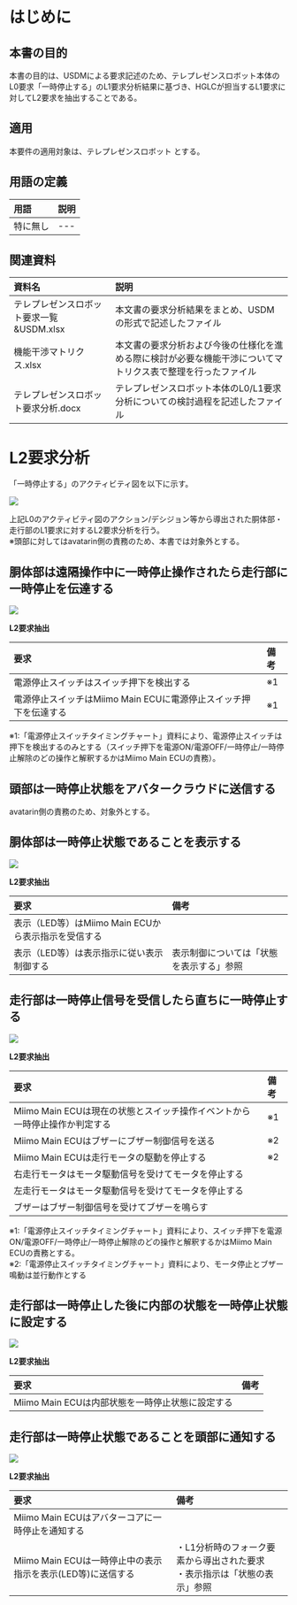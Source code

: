 # はじめに

## 本書の目的

本書の目的は、USDMによる要求記述のため、テレプレゼンスロボット本体のL0要求「一時停止する」のL1要求分析結果に基づき、HGLCが担当するL1要求に対してL2要求を抽出することである。

## 適用

本要件の適用対象は、テレプレゼンスロボット とする。

## 用語の定義

|用語|説明|
|:---|:---|
|特に無し|---|

## 関連資料

|資料名|説明|
|:---|:---|
|テレプレゼンスロボット要求一覧&USDM.xlsx|本文書の要求分析結果をまとめ、USDMの形式で記述したファイル|
|機能干渉マトリクス.xlsx|本文書の要求分析および今後の仕様化を進める際に検討が必要な機能干渉についてマトリクス表で整理を行ったファイル|
|テレプレゼンスロボット要求分析.docx|テレプレゼンスロボット本体のL0/L1要求分析についての検討過程を記述したファイル|


<div style="page-break-before:always"></div>

# L2要求分析

「一時停止する」のアクティビティ図を以下に示す。



![](.images/activity/pause.png)

上記L0のアクティビティ図のアクション/デシジョン等から導出された胴体部・走行部のL1要求に対するL2要求分析を行う。  
※頭部に対してはavatarin側の責務のため、本書では対象外とする。

<div style="page-break-before:always"></div>

## 胴体部は遠隔操作中に一時停止操作されたら走行部に一時停止を伝達する

![](.images/activity/pause/body-act01.png)

**L2要求抽出**

|要求|備考|
|:---|:---|
|電源停止スイッチはスイッチ押下を検出する|※1|
|電源停止スイッチはMiimo Main ECUに電源停止スイッチ押下を伝達する|※1|

※1:「電源停止スイッチタイミングチャート」資料により、電源停止スイッチは押下を検出するのみとする（スイッチ押下を電源ON/電源OFF/一時停止/一時停止解除のどの操作と解釈するかはMiimo Main ECUの責務）。

<div style="page-break-before:always"></div>

## 頭部は一時停止状態をアバタークラウドに送信する

avatarin側の責務のため、対象外とする。

<div style="page-break-before:always"></div>

## 胴体部は一時停止状態であることを表示する

![](.images/activity/pause/body-act02.png)

**L2要求抽出**

|要求|備考|
|:---|:---|
|表示（LED等）はMiimo Main ECUから表示指示を受信する||
|表示（LED等）は表示指示に従い表示制御する|表示制御については「状態を表示する」参照|


<div style="page-break-before:always"></div>

## 走行部は一時停止信号を受信したら直ちに一時停止する

![](.images/activity/pause/act01.png)


**L2要求抽出**

|要求|備考|
|:---|:---|
|Miimo Main ECUは現在の状態とスイッチ操作イベントから一時停止操作か判定する|※1|
|Miimo Main ECUはブザーにブザー制御信号を送る|※2|
|Miimo Main ECUは走行モータの駆動を停止する|※2|
|右走行モータはモータ駆動信号を受けてモータを停止する||
|左走行モータはモータ駆動信号を受けてモータを停止する||
|ブザーはブザー制御信号を受けてブザーを鳴らす||

※1:「電源停止スイッチタイミングチャート」資料により、スイッチ押下を電源ON/電源OFF/一時停止/一時停止解除のどの操作と解釈するかはMiimo Main ECUの責務とする。   
※2:「電源停止スイッチタイミングチャート」資料により、モータ停止とブザー鳴動は並行動作とする

<div style="page-break-before:always"></div>

## 走行部は一時停止した後に内部の状態を一時停止状態に設定する

![](.images/activity/pause/act02.png)


**L2要求抽出**

|要求|備考|
|:---|:---|
|Miimo Main ECUは内部状態を一時停止状態に設定する||


<div style="page-break-before:always"></div>

## 走行部は一時停止状態であることを頭部に通知する

![](.images/activity/pause/act03.png)


**L2要求抽出**

|要求|備考|
|:---|:---|
|Miimo Main ECUはアバターコアに一時停止を通知する||
|Miimo Main ECUは一時停止中の表示指示を表示(LED等)に送信する|・L1分析時のフォーク要素から導出された要求<br/>・表示指示は「状態の表示」参照|

